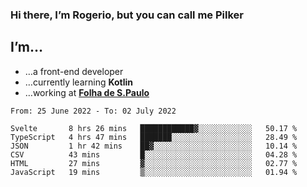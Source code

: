 ### Hi there, I’m Rogerio, but you can call me Pilker

## I’m…
- …a front-end developer
- …currently learning **Kotlin**
- …working at [**Folha de S.Paulo**](https://www.folha.com.br/)

<!--START_SECTION:waka-->

```text
From: 25 June 2022 - To: 02 July 2022

Svelte       8 hrs 26 mins   ████████████▓░░░░░░░░░░░░   50.17 %
TypeScript   4 hrs 47 mins   ███████░░░░░░░░░░░░░░░░░░   28.49 %
JSON         1 hr 42 mins    ██▓░░░░░░░░░░░░░░░░░░░░░░   10.14 %
CSV          43 mins         █░░░░░░░░░░░░░░░░░░░░░░░░   04.28 %
HTML         27 mins         ▓░░░░░░░░░░░░░░░░░░░░░░░░   02.77 %
JavaScript   19 mins         ▒░░░░░░░░░░░░░░░░░░░░░░░░   01.94 %
```

<!--END_SECTION:waka-->
